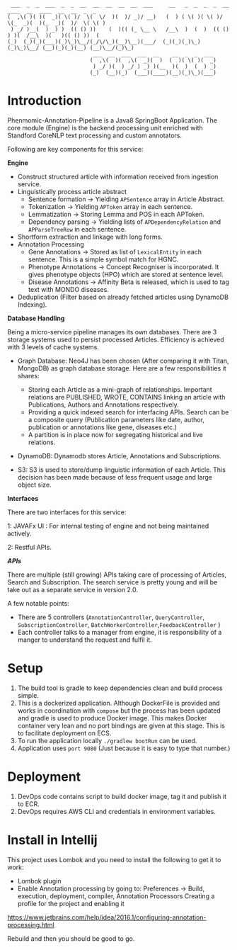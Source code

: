 ```
 ___  _  _  ___  _  _  __  __  __  __  __  ___     __   _  _  _  _  __  ____  __  ____  __  __  _  _
(  ,\( )( )(  _)( \( )/  \(  \/  )(  )/ _)/ __)   (  ) ( \( )( \( )/  \(_  _)(  )(_  _)(  )/  \( \( )
 ) _/ )__(  ) _) )  (( () ))    (  )(( (_ \__ \   /__\  )  (  )  (( () ) )(  /__\  )(   )(( () ))  (
(_)  (_)(_)(___)(_)\_)\__/(_/\/\_)(__)\__)(___/  (_)(_)(_)\_)(_)\_)\__/ (__)(_)(_)(__) (__)\__/(_)\_)
                           ___  __  ___  ___  __    __  _  _  ___
                          (  ,\(  )(  ,\(  _)(  )  (  )( \( )(  _)
                           ) _/ )(  ) _/ ) _) )(__  )(  )  (  ) _)
                          (_)  (__)(_)  (___)(____)(__)(_)\_)(___)
```

Introduction
============
Phenmomic-Annotation-Pipeline is a Java8 SpringBoot Application. The core module (Engine) is the backend processing unit enriched with Standford CoreNLP text processing and custom annotators.

Following are key components for this service:

**Engine**
* Construct structured article with information received from ingestion service.
* Linguistically process article abstract
    * Sentence formation -> Yielding `APSentence` array in Article Abstract.
    * Tokenization -> Yielding `APToken` array in each sentence.
    * Lemmatization -> Storing Lemma and POS in each APToken.
    * Dependency parsing -> Yielding lists of `APDependencyRelation` and `APParseTreeRow` in each sentence.
* Shortform extraction and linkage with long forms.
* Annotation Processing
    * Gene Annotations -> Stored as list of `LexicalEntity` in each sentence. This is a simple symbol match for HGNC.
    * Phenotype Annotations -> Concept Recogniser is incorporated. It gives phenotype objects (HPO) which are stored at sentence level.
    * Disease Annotations -> Affinity Beta is released, which is used to tag text with MONDO diseases.
* Deduplication (Filter based on already fetched articles using DynamoDB Indexing).

**Database Handling**

Being a micro-service pipeline manages its own databases.
There are 3 storage systems used to persist processed Articles. Efficiency is achieved with 3 levels of cache systems.
* Graph Database:
    Neo4J has been chosen (After comparing it with Titan, MongoDB) as graph database storage. Here are a few responsibilities it shares:
    * Storing each Article as a mini-graph of relationships. Important relations are PUBLISHED, WROTE, CONTAINS linking an article with Publications, Authors and Annotations respectively.
    * Providing a quick indexed search for interfacing APIs. Search can be a composite query (Publication parameters like date, author, publication or annotations like gene, diseases etc.)
    * A partition is in place now for segregating historical and live relations.

* DynamoDB:
  Dynamodb stores Article, Annotations and Subscriptions.

* S3:
  S3 is used to store/dump linguistic information of each Article. This decision has been made because of less frequent usage and large object size.

**Interfaces**

There are two interfaces for this service:

1: JAVAFx UI : For internal testing of engine and not being maintained actively.

2: Restful APIs.

***APIs***

There are multiple (still growing) APIs taking care of processing of Articles, Search and Subscription. The search service is pretty young and will be take out as a separate service in version 2.0.

A few notable points:
* There are 5 controllers (`AnnotationController`, `QueryController`, `SubscriptionController`, `BatchWorkerController`,`FeedbackController` )
* Each controller talks to a manager from engine, it is responsibility of a manger to understand the request and fulfil it.

Setup
=====
1. The build tool is gradle to keep dependencies clean and build process simple.
2. This is a dockerized application. Although DockerFile is provided and works in coordination with `compose` but the process has been updated and gradle is used to produce Docker image. This makes Docker container very lean and no port bindings are given at this stage. This is to facilitate deployment on ECS.
3. To run the application locally `./gradlew bootRun` can be used.
4. Application uses `port 9080` (Just because it is easy to type that number.)

Deployment
==========
1. DevOps code contains script to build docker image, tag it and publish it to ECR.
2. DevOps requires AWS CLI and credentials in environment variables.


Install in Intellij
===================
This project uses Lombok and you need to install the following to get it to work:
* Lombok plugin
* Enable Annotation processing by going to:
Preferences -> Build, execution, deployment, compiler, Annotation Processors
Creating a profile for the project and enabling it

https://www.jetbrains.com/help/idea/2016.1/configuring-annotation-processing.html

Rebuild and then you should be good to go. 

